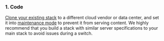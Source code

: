 <!-- post: -->


### 1. Code

[Clone your existing stack](http://help.cloud66.com/building-your-stack/stack-definition#stackscore#clone) to a different cloud vendor or data center, and set it into [maintenance mode](http://help.cloud66.com/managing-your-stack/stack-network-settings#maintenance) to prevent it from serving content. We highly recommend that you build a stack with similar server specifications to your main stack to avoid issues during a switch. 

